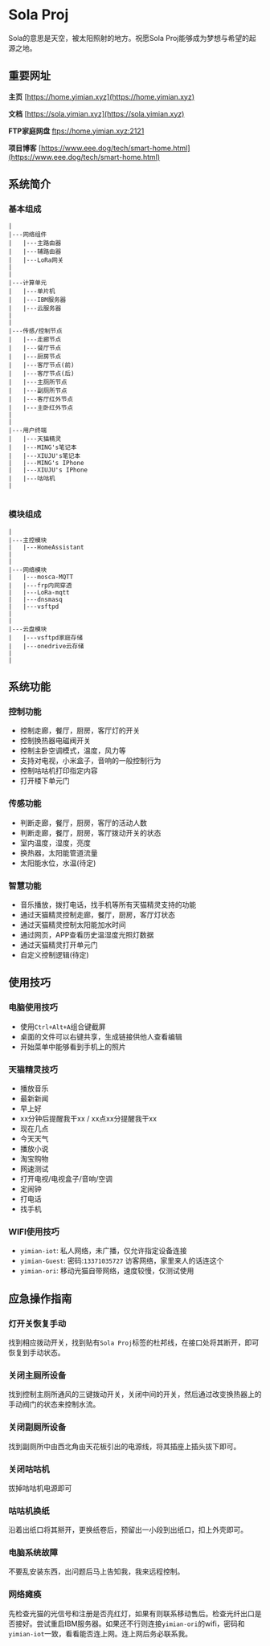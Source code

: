 # Sola Proj

Sola的意思是天空，被太阳照射的地方。祝愿Sola Proj能够成为梦想与希望的起源之地。

## 重要网址

**主页**
[https://home.yimian.xyz](https://home.yimian.xyz)

**文档**
[https://sola.yimian.xyz](https://sola.yimian.xyz)

**FTP家庭网盘**
[ftps://home.yimian.xyz:2121](ftps://home.yimian.xyz:2121)

**项目博客**
[https://www.eee.dog/tech/smart-home.html](https://www.eee.dog/tech/smart-home.html)

## 系统简介

### 基本组成

````
|
|---网络组件
|   |---主路由器
|   |---辅路由器
|   |---LoRa网关
|
|
|---计算单元
|   |---单片机
|   |---IBM服务器
|   |---云服务器
|
|
|---传感/控制节点
|   |---走廊节点
|   |---餐厅节点
|   |---厨房节点
|   |---客厅节点(前)
|   |---客厅节点(后)
|   |---主厕所节点
|   |---副厕所节点
|   |---客厅红外节点
|   |---主卧红外节点
|
|
|---用户终端
|   |---天猫精灵
|   |---MING's笔记本
|   |---XIUJU's笔记本
|   |---MING's IPhone
|   |---XIUJU's IPhone
|   |---咕咕机
|


````

### 模块组成

````
|
|---主控模块
|   |---HomeAssistant
|
|
|---网络模块
|   |---mosca-MQTT
|   |---frp内网穿透
|   |---LoRa-mqtt
|   |---dnsmasq
|   |---vsftpd
|
|
|---云盘模块
|   |---vsftpd家庭存储
|   |---onedrive云存储
|
|

````

## 系统功能

### 控制功能
 - 控制走廊，餐厅，厨房，客厅灯的开关
 - 控制换热器电磁阀开关
 - 控制主卧空调模式，温度，风力等
 - 支持对电视，小米盒子，音响的一般控制行为
 - 控制咕咕机打印指定内容
 - 打开楼下单元门

### 传感功能
 - 判断走廊，餐厅，厨房，客厅的活动人数
 - 判断走廊，餐厅，厨房，客厅拨动开关的状态
 - 室内温度，湿度，亮度
 - 换热器，太阳能管道流量
 - 太阳能水位，水温(待定)

### 智慧功能
 - 音乐播放，拨打电话，找手机等所有天猫精灵支持的功能
 - 通过天猫精灵控制走廊，餐厅，厨房，客厅灯状态
 - 通过天猫精灵控制太阳能加水时间
 - 通过网页，APP查看历史温湿度光照灯数据
 - 通过天猫精灵打开单元门
 - 自定义控制逻辑(待定)

## 使用技巧

### 电脑使用技巧
 - 使用`Ctrl+Alt+A`组合键截屏
 - 桌面的文件可以右键共享，生成链接供他人查看编辑
 - 开始菜单中能够看到手机上的照片

### 天猫精灵技巧
 - 播放音乐
 - 最新新闻
 - 早上好
 - xx分钟后提醒我干xx / xx点xx分提醒我干xx
 - 现在几点
 - 今天天气
 - 播放小说
 - 淘宝购物
 - 网速测试
 - 打开电视/电视盒子/音响/空调
 - 定闹钟
 - 打电话
 - 找手机

### WIFI使用技巧
 - `yimian-iot`: 私人网络，未广播，仅允许指定设备连接
 - `yimian-Guest`: 密码:`13371035727` 访客网络，家里来人的话连这个
 - `yimian-ori`: 移动光猫自带网络，速度较慢，仅测试使用

## 应急操作指南

### 灯开关恢复手动
找到相应拨动开关，找到贴有`Sola Proj`标签的杜邦线，在接口处将其断开，即可恢复到手动状态。

### 关闭主厕所设备
找到控制主厕所通风的三键拨动开关，关闭中间的开关，然后通过改变换热器上的手动阀门的状态来控制水流。

### 关闭副厕所设备
找到副厕所中由西北角由天花板引出的电源线，将其插座上插头拔下即可。

### 关闭咕咕机
拔掉咕咕机电源即可

### 咕咕机换纸
沿着出纸口将其掰开，更换纸卷后，预留出一小段到出纸口，扣上外壳即可。

### 电脑系统故障
不要乱安装东西，出问题后马上告知我，我来远程控制。

### 网络瘫痪
先检查光猫的光信号和注册是否亮红灯，如果有则联系移动售后。检查光纤出口是否接好。尝试重启IBM服务器。如果还不行则连接`yimian-ori`的wifi，密码和`yimian-iot`一致，看看能否连上网。连上网后务必联系我。